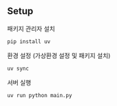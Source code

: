 
## Setup

패키지 관리자 설치

```bash
pip install uv
```

환경 설정 (가상환경 설정 및 패키지 설치)
```bash
uv sync
```

서버 실행
```bash
uv run python main.py
```